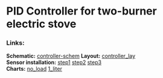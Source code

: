# PID Controller for two-burner electric stove
### Links:  
**Schematic:** [controller-schem](/Help/esp32-pid-thermo-b2.JPG)
**Layout:** [controller_lay](/Help/layout.jpg)<br />
**Sensor installation:** [step1](/Help/asm1.jpg) [step2](/Help/asm2.jpg) [step3](/Help/asm3.jpg)<br />
**Сharts:** [no_load](/Help/graph.jpg) [1_liter](/Help/graph1l.jpg)